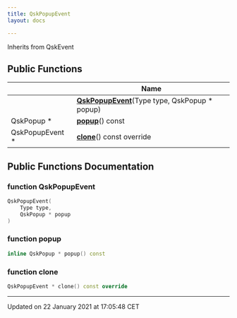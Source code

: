 ```yaml
---
title: QskPopupEvent
layout: docs

---
```





Inherits from QskEvent

## Public Functions

|                | Name           |
| -------------- | -------------- |
| | **[QskPopupEvent](/docs/classes/class_qsk_popup_event/#function-qskpopupevent)**(Type type, QskPopup * popup) |
| QskPopup * | **[popup](/docs/classes/class_qsk_popup_event/#function-popup)**() const |
| QskPopupEvent * | **[clone](/docs/classes/class_qsk_popup_event/#function-clone)**() const override |

## Public Functions Documentation

### function QskPopupEvent

```cpp
QskPopupEvent(
    Type type,
    QskPopup * popup
)
```


### function popup

```cpp
inline QskPopup * popup() const
```


### function clone

```cpp
QskPopupEvent * clone() const override
```


-------------------------------

Updated on 22 January 2021 at 17:05:48 CET